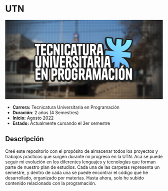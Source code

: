 # UTN
![Welcome Banner](https://raw.githubusercontent.com/bleussa/utn/main/welcomeBanner.jpg)

- **Carrera:** Tecnicatura Universitaria en Programación
- **Duración**: 2 años (4 Semestres)
- **Inicio:** Agosto 2022
- **Estado:** Actualmente cursando el 3er semestre

## Descripción
Creé este repositorio con el propósito de almacenar todos los proyectos y trabajos prácticos que surgen durante mi progreso en la UTN. Acá se puede seguir mi evolución en los diferentes lenguajes y tecnologías que forman parte de nuestro plan de estudios.
Cada una de las carpetas representa un semestre, y dentro de cada una se puede encontrar el código que he desarrollado, organizado por materias. Hasta ahora, solo he subido contenido relacionado con la programación.

